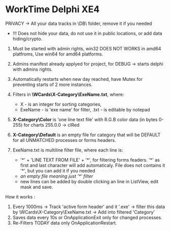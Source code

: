 # WorkTime Delphi XE4
PRIVACY -> All your data tracks in \DB\ folder, remove it if you needed
 - !!! Does not hide your data, do not use it in public locations, or add data hiding/crypto.


1. Must be started with admin rights, win32 DOES NOT WORKS in amd64 platfroms, Use win64 for amd64 platforms.
2. Admins manifest already applyed for project, for DEBUG -> starts delphi with admins rights.
3. Automatically restarts when new day reached, have Mutex for preventing starts of 2 more instances.
4. Filters in **\WCards\X-Category\ExeName.txt**, where:
    - X - is an integer for sorting categories, 
    - ExeName - is 'exe name' for filter, .txt - is editable by notepad
5. **X-Category\Color** is 'one line text file' with R.G.B color data (in bytes 0-255) for charts 255.0.0 -> clRed
6. **X-Category\Default** is an empty file for category that will be DEFAULT for all UNMATCHED processes or forms headers. 


7. ExeName.txt is multiline filter file, where each line is:
     - '\*' + 'LINE TEXT FROM FILE' + '\*', for filtering forms feaders. '\*' as first and last character will add automaticaly. File does not contains it '\*', but you can add it if you needed
     - *an empty file meaning just '\*' filter*
     - new lines can be added by double clicking an line in ListView, edit mask and save.


How it works : 
 1. Every 1000ms -> Track 'active form header' and it '.exe' -> filter this data by \WCards\X-Category\ExeName.txt -> Add into filtered 'Category'
 2. Saves data every 10s or OnApplicationExit only for changed processes.
 3. Re-Filters TODAY data only OnApplicationRestart.
